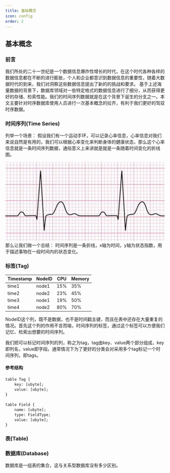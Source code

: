 ```yaml
---
title: 基础概念
icon: config
order: 2
---
```


## 基本概念
### 前言
我们所处的二十一世纪是一个数据信息爆炸性增长的时代，在这个时代各种各样的数据信息都在不断的进行膨胀，个人和企业都意识到数据信息的重要性，随着大数据时代的到来，我们对洞察这些数据信息提出了新的的挑战和要求。
基于上述海量数据的背景下，数据库领域对一些特定格式的数据信息进行了细分，从而获得更好的存储、检索性能。我们的时间序列数据就是在这个背景下诞生的分支之一。本文主要针对时序数据库使用人员进行一次基本概念的拉齐，有利于我们更好的驾驭时序数据。

### 时间序列(Time Series)
列举一个场景：
假设我们有一个运动手环，可以记录心率信息，心率信息对我们来说自然是有用的，我们可以根据心率变化来判断身体的健康状态，那么这个心率信息就是一条时间序列数据，通俗意义上来讲就是就是一条随着时间变化的折线图。

![Time Series](../guide/source/_static/img/heartbeat.png)
那么让我们做一个总结：
时间序列是一条折线，x轴为时间，y轴为状态指数，用于描述事物在一段时间内的状态变化。



### 标签(Tag)


| Timestamp   |   NodeID    |   CPU      | Memory    |   
| ----------- | ----------- | -----------|-----------|
| time1      | node1     |     15%    | 35%       |
| time2      | node2     |     23%    | 45%       |
| time3      | node1     |     19%    | 50%       |
| time4      | node2     |     80%    | 70%       |

NodeID这个列，既不是数据，也不是时间戳主键，而且在表中还存在大量重复的情况。首先这个列的作用不言而喻，时间序列的标签，通过这个标签可以方便我们记忆、检索出想要的时间序列。

我们把可以标记时间序列的列，称之为tag，tag由key、value两个部分组成，key即列名，value即字段。通常情况下为了更好的分类会对采用多个tag标记一个时间序列，即tags。

#### 参考结构

```
table Tag {
    key: [ubyte];
    value: [ubyte];
}

table Field {
    name: [ubyte];
    type: FieldType;
    value: [ubyte];
}

```

### 表(Table)



### 数据库(Database)

数据库是一组表的集合，这与关系型数据库没有多少区别。
